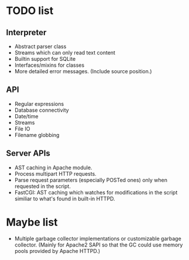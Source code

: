 # TODO list

## Interpreter

- Abstract parser class
- Streams which can only read text content
- Builtin support for SQLite
- Interfaces/mixins for classes
- More detailed error messages. (Include source position.)

## API

- Regular expressions
- Database connectivity
- Date/time
- Streams
- File IO
- Filename globbing

## Server APIs

- AST caching in Apache module.
- Process multipart HTTP requests.
- Parse request parameters (especially POSTed ones) only when requested in the
  script.
- FastCGI: AST caching which watches for modifications in the script similiar
  to what's found in built-in HTTPD.

# Maybe list

- Multiple garbage collector implementations or customizable garbage collector. (Mainly
  for Apache2 SAPI so that the GC could use memory pools provided by Apache HTTPD.)
